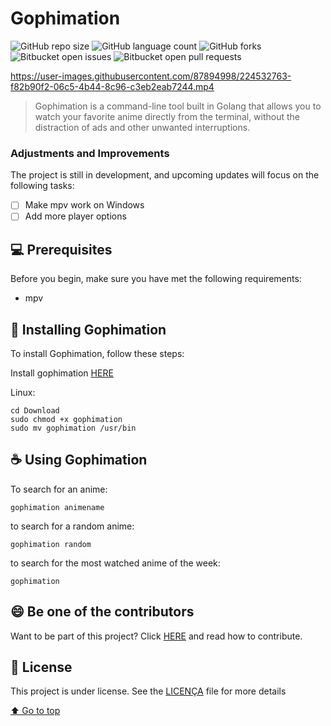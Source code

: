 # Gophimation

<!---Esses são exemplos. Veja https://shields.io para outras pessoas ou para personalizar este conjunto de escudos. Você pode querer incluir dependências, status do projeto e informações de licença aqui--->

![GitHub repo size](https://img.shields.io/github/repo-size/Caixetadev/gophimation?style=for-the-badge)
![GitHub language count](https://img.shields.io/github/languages/count/Caixetadev/gophimation?style=for-the-badge)
![GitHub forks](https://img.shields.io/github/forks/Caixetadev/gophimation?style=for-the-badge)
![Bitbucket open issues](https://img.shields.io/github/issues/Caixetadev/gophimation?style=for-the-badge)
![Bitbucket open pull requests](https://img.shields.io/bitbucket/pr-raw/Caixetadev/gophimation?style=for-the-badge)

https://user-images.githubusercontent.com/87894998/224532763-f82b90f2-06c5-4b44-8c96-c3eb2eab7244.mp4

> Gophimation is a command-line tool built in Golang that allows you to watch your favorite anime directly from the terminal, without the distraction of ads and other unwanted interruptions.

### Adjustments and Improvements

The project is still in development, and upcoming updates will focus on the following tasks:
- [ ] Make mpv work on Windows
- [ ] Add more player options

## 💻 Prerequisites

Before you begin, make sure you have met the following requirements:
* mpv

## 🚀 Installing Gophimation

To install Gophimation, follow these steps:

Install gophimation [HERE](https://github.com/Caixetadev/gophimation/releases)

Linux:
```
cd Download
sudo chmod +x gophimation
sudo mv gophimation /usr/bin
```

## ☕ Using Gophimation

To search for an anime:
```
gophimation animename
```

to search for a random anime:
```
gophimation random
```

to search for the most watched anime of the week:
```
gophimation
```

## 😄 Be one of the contributors

Want to be part of this project? Click [HERE](CONTRIBUTING.md) and read how to contribute.

## 📝 License

This project is under license. See the [LICENÇA](LICENSE)  file for more details

[⬆ Go to top](#nome-do-projeto)<br>
